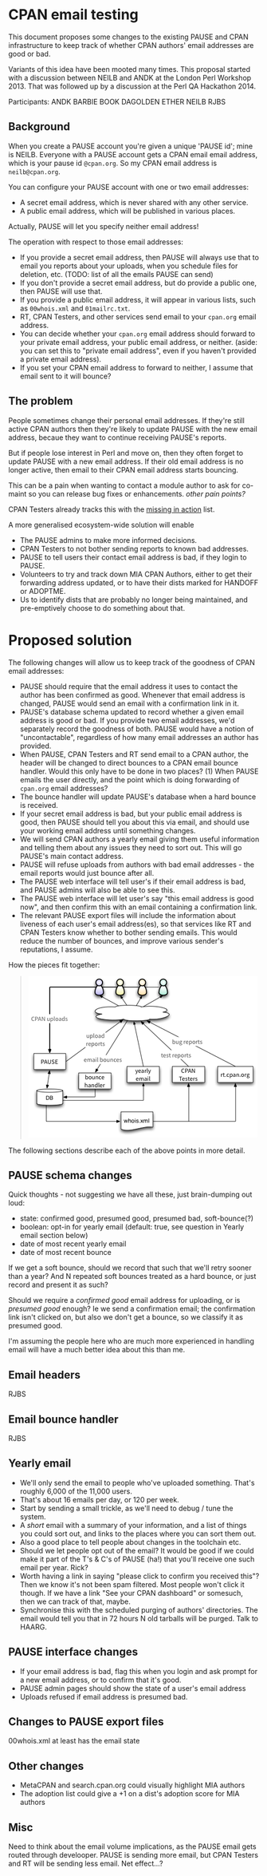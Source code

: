 # CPAN email testing

This document proposes some changes to the existing PAUSE and CPAN
infrastructure to keep track of whether CPAN authors' email addresses
are good or bad.

Variants of this idea have been mooted many times. This proposal started with
a discussion between NEILB and ANDK at the London Perl Workshop 2013.
That was followed up by a discussion at the Perl QA Hackathon 2014.

Participants: ANDK BARBIE BOOK DAGOLDEN ETHER NEILB RJBS

## Background

When you create a PAUSE account you're given a unique 'PAUSE id';
mine is NEILB.
Everyone with a PAUSE account gets a CPAN email email address,
which is your pause id `@cpan.org`.
So my CPAN email address is `neilb@cpan.org`.

You can configure your PAUSE account with one or two email addresses:

 * A secret email address, which is never shared with any other service.
 * A public email address, which will be published in various places.

Actually, PAUSE will let you specify neither email address!

The operation with respect to those email addresses:

 * If you provide a secret email address, then PAUSE will always
   use that to email you reports about your uploads, when you schedule
   files for deletion, etc. (TODO: list of all the emails PAUSE can send)
 * If you don't provide a secret email address, but do provide a public one,
   then PAUSE will use that.
 * If you provide a public email address, it will appear in various lists,
   such as `00whois.xml` and `01mailrc.txt`. 
 * RT, CPAN Testers, and other services send email to your `cpan.org`
   email address.
 * You can decide whether your `cpan.org` email address should forward
   to your private email address, your public email address, or neither.
   (aside: you can set this to "private email address", even if you haven't
   provided a private email address).
 * If you set your CPAN email address to forward to neither, I assume that
   email sent to it will bounce?

## The problem

People sometimes change their personal email addresses.
If they're still active CPAN authors then they're likely to update PAUSE
with the new email address, becaue they want to continue receiving
PAUSE's reports.

But if people lose interest in Perl and move on,
then they often forget to update PAUSE with a new email address.
If their old email address is no longer active,
then email to their CPAN email address starts bouncing.

This can be a pain when wanting to contact a module author
to ask for co-maint so you can release
bug fixes or enhancements. *other pain points?*

CPAN Testers already tracks this with the
[missing in action](http://stats.cpantesters.org/missing.html) list.

A more generalised ecosystem-wide solution will enable

 * The PAUSE admins to make more informed decisions.
 * CPAN Testers to not bother sending reports to known bad addresses.
 * PAUSE to tell users their contact email address is bad,
   if they login to PAUSE.
 * Volunteers to try and track down MIA CPAN Authors,
   either to get their forwarding address updated,
   or to have their dists marked for HANDOFF or ADOPTME.
 * Us to identify dists that are probably no longer being maintained,
   and pre-emptively choose to do something about that.

# Proposed solution

The following changes will allow us to keep track of the goodness
of CPAN email addresses:

 * PAUSE should require that the email address it uses to contact the author
   has been confirmed as good. Whenever that email address is changed, PAUSE
   would send an email with a confirmation link in it.
 * PAUSE's database schema updated to record whether a given email address
   is good or bad. If you provide two email addresses,
   we'd separately record the goodness of both.
   PAUSE would have a notion of "uncontactable", regardless of how
   many email addresses an author has provided.
 * When PAUSE, CPAN Testers and RT send email to a CPAN author,
   the header will be changed to direct bounces to a CPAN email bounce handler.
   Would this only have to be done in two places? (1) When PAUSE emails
   the user directly, and the point which is doing forwarding of `cpan.org`
   email addresses?
 * The bounce handler will update PAUSE's database
   when a hard bounce is received.
 * If your secret email address is bad, but your public email address is
   good, then PAUSE should tell you about this via email, and should use
   your working email address until something changes.
 * We will send CPAN authors a yearly email giving them useful information
   and telling them about any issues they need to sort out.
   This will go PAUSE's main contact address.
 * PAUSE will refuse uploads from authors with bad email addresses -
   the email reports would just bounce after all.
 * The PAUSE web interface will tell user's if their email address is bad,
   and PAUSE admins will also be able to see this.
 * The PAUSE web interface will let user's say
   "this email address is good now", and then confirm this with an email
   containing a confirmation link.
 * The relevant PAUSE export files will include the information about liveness
   of each user's email address(es), so that services like RT and CPAN Testers
   know whether to bother sending emails. This would reduce the number of
   bounces, and improve various sender's reputations, I assume.

How the pieces fit together:

> ![architecture](architecture.png)

The following sections describe each of the above points in more detail.

## PAUSE schema changes

Quick thoughts - not suggesting we have all these, just brain-dumping out loud:

 * state: confirmed good, presumed good, presumed bad, soft-bounce(?)
 * boolean: opt-in for yearly email
   (default: true, see question in Yearly email section below)
 * date of most recent yearly email
 * date of most recent bounce

If we get a soft bounce,
should we record that such that we'll retry sooner than a year?
And N repeated soft bounces treated as a hard bounce,
or just record and present it as such?

Should we require a *confirmed good* email address for uploading,
or is *presumed good* enough? Ie we send a confirmation email;
the confirmation link isn't clicked on, but also we don't get a bounce,
so we classify it as presumed good.

I'm assuming the people here who are much more experienced in handling
email will have a much better idea about this than me.

## Email headers

RJBS

## Email bounce handler

RJBS

## Yearly email

 * We'll only send the email to people who've uploaded something.
   That's roughly 6,000 of the 11,000 users.
 * That's about 16 emails per day, or 120 per week.
 * Start by sending a small trickle, as we'll need to debug / tune the system.
 * A *short* email with a summary of your information,
   and a list of things you could sort out,
   and links to the places where you can sort them out.
 * Also a good place to tell people about changes in the toolchain etc.
 * Should we let people opt out of the email?
   It would be good if we could make it part of the T's & C's
   of PAUSE (ha!) that you'll receive one such email per year. Rick?
 * Worth having a link in saying "please click to confirm you received this"?
   Then we know it's not been spam filtered.
   Most people won't click it though. If we have a link
   "See your CPAN dashboard" or somesuch, then we can track of that, maybe.
 * Synchronise this with the scheduled purging of authors' directories.
   The email would tell you that in 72 hours N old tarballs will be purged.
   Talk to HAARG.

## PAUSE interface changes

 * If your email address is bad, flag this when you login and ask prompt for a new email address,
   or to confirm that it's good.
 * PAUSE admin pages should show the state of a user's email address
 * Uploads refused if email address is presumed bad.

## Changes to PAUSE export files

00whois.xml at least has the email state

## Other changes

 * MetaCPAN and search.cpan.org could visually highlight MIA authors
 * The adoption list could give a +1 on a dist's adoption score for MIA authors

## Misc

Need to think about the email volume implications,
as the PAUSE email gets routed through develooper.
PAUSE is sending more email,
but CPAN Testers and RT will be sending less email. Net effect...?


